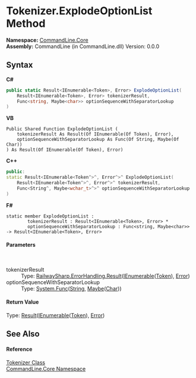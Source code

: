 # Tokenizer.ExplodeOptionList Method 
 

**Namespace:**&nbsp;<a href="N_CommandLine_Core">CommandLine.Core</a><br />**Assembly:**&nbsp;CommandLine (in CommandLine.dll) Version: 0.0.0

## Syntax

**C#**<br />
``` C#
public static Result<IEnumerable<Token>, Error> ExplodeOptionList(
	Result<IEnumerable<Token>, Error> tokenizerResult,
	Func<string, Maybe<char>> optionSequenceWithSeparatorLookup
)
```

**VB**<br />
``` VB
Public Shared Function ExplodeOptionList ( 
	tokenizerResult As Result(Of IEnumerable(Of Token), Error),
	optionSequenceWithSeparatorLookup As Func(Of String, Maybe(Of Char))
) As Result(Of IEnumerable(Of Token), Error)
```

**C++**<br />
``` C++
public:
static Result<IEnumerable<Token^>^, Error^>^ ExplodeOptionList(
	Result<IEnumerable<Token^>^, Error^>^ tokenizerResult, 
	Func<String^, Maybe<wchar_t>^>^ optionSequenceWithSeparatorLookup
)
```

**F#**<br />
``` F#
static member ExplodeOptionList : 
        tokenizerResult : Result<IEnumerable<Token>, Error> * 
        optionSequenceWithSeparatorLookup : Func<string, Maybe<char>> -> Result<IEnumerable<Token>, Error> 

```


#### Parameters
&nbsp;<dl><dt>tokenizerResult</dt><dd>Type: <a href="T_RailwaySharp_ErrorHandling_Result_2">RailwaySharp.ErrorHandling.Result</a>(<a href="https://docs.microsoft.com/dotnet/api/system.collections.generic.ienumerable-1" target="_blank">IEnumerable</a>(<a href="T_CommandLine_Core_Token">Token</a>), <a href="T_CommandLine_Error">Error</a>)<br /></dd><dt>optionSequenceWithSeparatorLookup</dt><dd>Type: <a href="https://docs.microsoft.com/dotnet/api/system.func-2" target="_blank">System.Func</a>(<a href="https://docs.microsoft.com/dotnet/api/system.string" target="_blank">String</a>, <a href="T_CSharpx_Maybe_1">Maybe</a>(<a href="https://docs.microsoft.com/dotnet/api/system.char" target="_blank">Char</a>))<br /></dd></dl>

#### Return Value
Type: <a href="T_RailwaySharp_ErrorHandling_Result_2">Result</a>(<a href="https://docs.microsoft.com/dotnet/api/system.collections.generic.ienumerable-1" target="_blank">IEnumerable</a>(<a href="T_CommandLine_Core_Token">Token</a>), <a href="T_CommandLine_Error">Error</a>)

## See Also


#### Reference
<a href="T_CommandLine_Core_Tokenizer">Tokenizer Class</a><br /><a href="N_CommandLine_Core">CommandLine.Core Namespace</a><br />